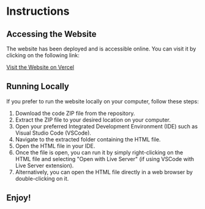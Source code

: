 # Instructions

## Accessing the Website

The website has been deployed and is accessible online. You can visit it by clicking on the following link:

[Visit the Website on Vercel](https://uifry-project.vercel.app/)

## Running Locally

If you prefer to run the website locally on your computer, follow these steps:

1. Download the code ZIP file from the repository.
2. Extract the ZIP file to your desired location on your computer.
3. Open your preferred Integrated Development Environment (IDE) such as Visual Studio Code (VSCode).
4. Navigate to the extracted folder containing the HTML file.
5. Open the HTML file in your IDE.
6. Once the file is open, you can run it by simply right-clicking on the HTML file and selecting "Open with Live Server" (if using VSCode with Live Server extension).
7. Alternatively, you can open the HTML file directly in a web browser by double-clicking on it.

## Enjoy!
